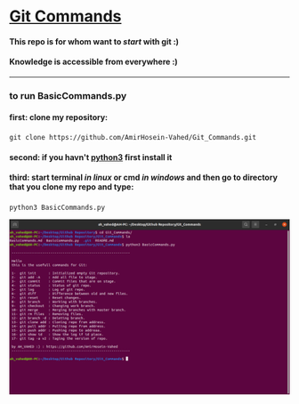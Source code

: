 # [Git Commands](https://github.com/AmirHosein-Vahed/Git_Commands)

#### This repo is for whom want to _start_ with git :)
#### Knowledge is accessible from everywhere :)
------------------------------------------------------------------------------
### to run BasicCommands.py
#### first: clone my repository:
`git clone https://github.com/AmirHosein-Vahed/Git_Commands.git`
#### second: if you havn't [python3](https://www.python.org/) first install it
#### third: start terminal _in linux_ or cmd _in windows_ and then go to directory that you clone my repo and type:
`python3 BasicCommands.py`

![image](img/BasicCommands.png)
